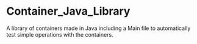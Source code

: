 # Container_Java_Library
A library of containers made in Java including a Main file to automatically test simple operations with the containers.
